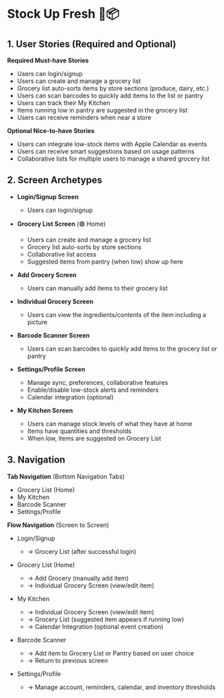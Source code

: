 # Stock Up Fresh 🛒📦

## 1. User Stories (Required and Optional)

**Required Must-have Stories**

* Users can login/signup  
* Users can create and manage a grocery list  
* Grocery list auto-sorts items by store sections (produce, dairy, etc.)  
* Users can scan barcodes to quickly add items to the list or pantry  
* Users can track their My Kitchen  
* Items running low in pantry are suggested in the grocery list  
* Users can receive reminders when near a store  

**Optional Nice-to-have Stories**

* Users can integrate low-stock items with Apple Calendar as events  
* Users can receive smart suggestions based on usage patterns  
* Collaborative lists for multiple users to manage a shared grocery list  

## 2. Screen Archetypes

* **Login/Signup Screen**  
  * Users can login/signup  

* **Grocery List Screen** (🟢 Home)  
  * Users can create and manage a grocery list  
  * Grocery list auto-sorts by store sections  
  * Collaborative list access  
  * Suggested items from pantry (when low) show up here  

* **Add Grocery Screen**  
  * Users can manually add items to their grocery list  

* **Individual Grocery Screen**  
  * Users can view the ingredients/contents of the item including a picture  

* **Barcode Scanner Screen**  
  * Users can scan barcodes to quickly add items to the grocery list or pantry  

* **Settings/Profile Screen**  
  * Manage sync, preferences, collaborative features  
  * Enable/disable low-stock alerts and reminders  
  * Calendar integration (optional)  

* **My Kitchen Screen**  
  * Users can manage stock levels of what they have at home  
  * Items have quantities and thresholds  
  * When low, items are suggested on Grocery List  

## 3. Navigation

**Tab Navigation** (Bottom Navigation Tabs)

* Grocery List (Home)  
* My Kitchen
* Barcode Scanner  
* Settings/Profile  

**Flow Navigation** (Screen to Screen)

* Login/Signup  
  * -> Grocery List (after successful login)  

* Grocery List (Home)  
  * -> Add Grocery (manually add item)  
  * -> Individual Grocery Screen (view/edit item)  

* My Kitchen
  * -> Individual Grocery Screen (view/edit item)  
  * -> Grocery List (suggested item appears if running low)  
  * -> Calendar Integration (optional event creation)  

* Barcode Scanner  
  * -> Add item to Grocery List or Pantry based on user choice  
  * -> Return to previous screen  

* Settings/Profile  
  * -> Manage account, reminders, calendar, and inventory thresholds
